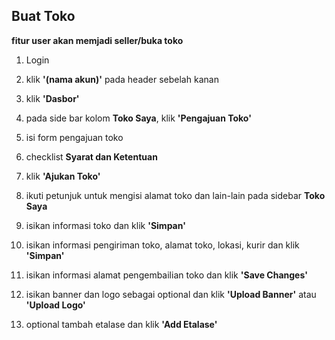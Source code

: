 ## Buat Toko

**fitur user akan memjadi seller/buka toko**

1. Login

2. klik **'(nama akun)'** pada header sebelah kanan

<!-- ![alt text](source/images/mainpage_login-fix.jpeg) -->

3. klik **'Dasbor'**

4. pada side bar kolom **Toko Saya**, klik **'Pengajuan Toko'**

<!-- ![alt text](source/images/dasbor_bukatoko-fix.jpeg) -->

5. isi form pengajuan toko

<!-- ![alt text](source/images/pengajuantoko-fix.jpeg) -->

6. checklist **Syarat dan Ketentuan**

<!-- ![alt text](source/images/formpengajuantoko-fix.jpeg) -->

7. klik **'Ajukan Toko'**

<!-- ![alt text](source/images/approvetoko-fix.jpeg) -->

8. ikuti petunjuk untuk mengisi alamat toko dan lain-lain pada sidebar **Toko Saya**

9. isikan informasi toko dan klik **'Simpan'**

<!-- ![alt text](source/images/pengaturantoko-fix.jpeg) -->

10. isikan informasi pengiriman toko, alamat toko, lokasi, kurir dan klik **'Simpan'**

<!-- ![alt text](source/images/pengaturantoko_pengiriman-fix.jpeg) -->

11. isikan informasi alamat pengembailian toko dan klik **'Save Changes'**

    <!-- ![alt text](source/images/pengaturantoko_pengembalian-fix.jpeg) -->

12. isikan banner dan logo sebagai optional dan klik **'Upload Banner'** atau **'Upload Logo'**

    <!-- ![alt text](source/images/pengaturantoko_media-fix.jpeg) -->

13. optional tambah etalase dan klik **'Add Etalase'**

    <!-- ![alt text](source/images/pengaturantoko_etalase-fix.jpeg) -->
